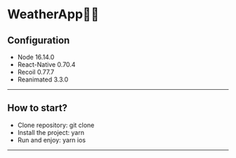 # WeatherApp😶‍🌫️
## Configuration
- Node 16.14.0
- React-Native 0.70.4
- Recoil 0.77.7
- Reanimated 3.3.0
------
## How to start?
- Clone repository: git clone
- Install the project: yarn
- Run and enjoy: yarn ios
------
